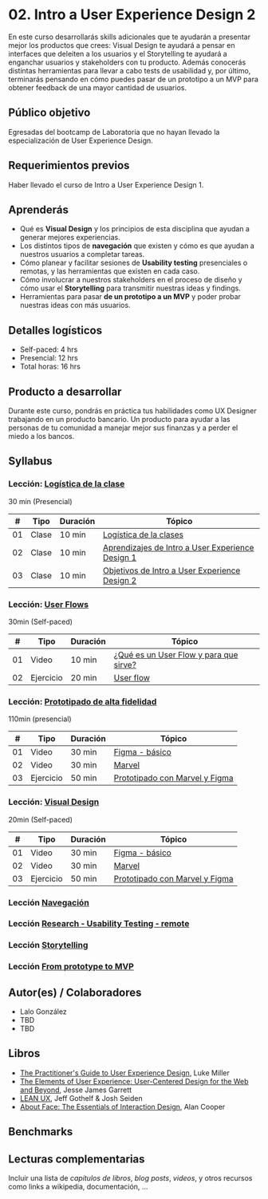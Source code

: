 # 02. Intro a User Experience Design 2

En este curso desarrollarás skills adicionales que te ayudarán a presentar mejor los productos que crees: Visual Design te ayudará a pensar en interfaces que deleiten a los usuarios y el Storytelling te ayudará a enganchar usuarios y stakeholders con tu producto. Además conocerás distintas herramientas para llevar a cabo tests de usabilidad y, por último, terminarás pensando en cómo puedes pasar de un prototipo a un MVP para obtener feedback de una mayor cantidad de usuarios.


## Público objetivo

Egresadas del bootcamp de Laboratoria que no hayan llevado la especialización de User Experience Design.

## Requerimientos previos

Haber llevado el curso de Intro a User Experience Design 1.

## Aprenderás

* Qué es **Visual Design** y los principios de esta disciplina que ayudan a generar mejores experiencias.
* Los distintos tipos de **navegación** que existen y cómo es que ayudan a nuestros usuarios a completar tareas. 
* Cómo planear y facilitar sesiones de **Usability testing** presenciales o remotas, y las herramientas que existen en cada caso.
* Cómo involucrar a nuestros stakeholders en el proceso de diseño y cómo usar el **Storytelling** para transmitir nuestras ideas y findings.
* Herramientas para pasar **de un prototipo a un MVP** y poder probar nuestras ideas con más usuarios.	

## Detalles logísticos

* Self-paced: 4 hrs
* Presencial: 12 hrs
* Total horas: 16 hrs

## Producto a desarrollar

Durante este curso, pondrás en práctica tus habilidades como UX Designer trabajando en un producto bancario. Un producto para ayudar a las personas de tu comunidad a manejar mejor sus finanzas y a perder el miedo a los bancos. 

## Syllabus


### Lección: [Logística de la clase](#)

30 min (Presencial)

| # | Tipo | Duración | Tópico
| - | ---- | -------- | ------
| 01 | Clase | 10 min | [Logística de la clases](#)
| 02 | Clase | 10 min | [Aprendizajes de Intro a User Experience Design 1](#)
| 03 | Clase | 10 min | [Objetivos de Intro a User Experience Design 2](#)

### Lección: [User Flows](#)

30min (Self-paced)

| # | Tipo | Duración | Tópico
| - | ---- | -------- | ------
| 01 | Video | 10 min | [¿Qué es un User Flow y para que sirve?](#)
| 02 | Ejercicio | 20 min | [User flow](#)


### Lección: [Prototipado de alta fidelidad](#)

110min (presencial)

| # | Tipo | Duración | Tópico
| - | ---- | -------- | ------
| 01 | Video | 30 min | [Figma - básico](#)
| 02 | Video | 30 min | [Marvel](#)
| 03 | Ejercicio | 50 min | [Prototipado con Marvel y Figma](#)

### Lección: [Visual Design](#)

20min (Self-paced)

| # | Tipo | Duración | Tópico
| - | ---- | -------- | ------
| 01 | Video | 30 min | [Figma - básico](#)
| 02 | Video | 30 min | [Marvel](#)
| 03 | Ejercicio | 50 min | [Prototipado con Marvel y Figma](#)

### Lección [Navegación](#)

### Lección [Research - Usability Testing - remote](#)

### Lección [Storytelling](#)

### Lección [From prototype to MVP](#)


## Autor(es) / Colaboradores

* Lalo González
* TBD
* TBD

## Libros

* [The Practitioner's Guide to User Experience Design](https://www.amazon.com/Practitioners-Guide-User-Experience-Design/dp/1455548588/ref=sr_1_1?ie=UTF8&qid=1500431556&sr=8-1&keywords=practitioners+guide+to+user+experience),  Luke Miller 
* [The Elements of User Experience: User-Centered Design for the Web and Beyond](https://www.amazon.com/Elements-User-Experience-User-Centered-Design/dp/0321683684/ref=sr_1_1?ie=UTF8&qid=1500431528&sr=8-1&keywords=elements+of+user+experience), Jesse James Garrett
* [LEAN UX](https://www.amazon.com/Lean-UX-Designing-Great-Products/dp/1491953608/ref=sr_1_1?ie=UTF8&qid=1500431693&sr=8-1&keywords=lean+ux), Jeff Gothelf & Josh Seiden
* [About Face: The Essentials of Interaction Design](https://www.amazon.com/About-Face-Essentials-Interaction-Design/dp/1118766571/ref=sr_1_2?ie=UTF8&qid=1500431746&sr=8-2&keywords=about+face), Alan Cooper

## Benchmarks


## Lecturas complementarias

Incluir una lista de _capítulos de libros_, _blog posts_, _videos_, y otros
recursos como links a wikipedia, documentación, ...
